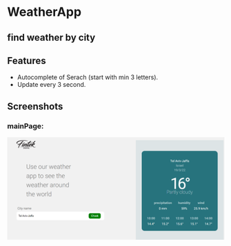 ﻿# WeatherApp

## find weather by city

 ## Features ##
  * Autocomplete of Serach (start with min 3 letters).
  * Update every 3 second.
 
 ## Screenshots ##
  ### mainPage: ###
![alt text](/mainPage.PNG)
  
